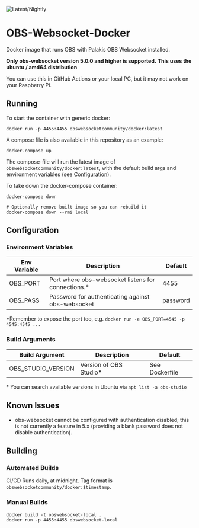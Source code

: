 ![Latest/Nightly](https://github.com/obs-websocket-community-projects/obs-websocket-docker/actions/workflows/docker-latest.yml/badge.svg)

# OBS-Websocket-Docker

Docker image that runs OBS with Palakis OBS Websocket installed.

**Only obs-websocket version 5.0.0 and higher is supported.**
**This uses the ubuntu / amd64 distribution**

You can use this in GitHub Actions or your local PC, but it may not work on your Raspberry Pi.

## Running

To start the container with generic docker:

```
docker run -p 4455:4455 obswebsocketcommunity/docker:latest
```

A compose file is also available in this repository as an example:

```
docker-compose up
```

The compose-file will run the latest image of `obswebsocketcommunity/docker:latest`, with the default build args and environment variables (see [Configuration](#Configuration)).

To take down the docker-compose container:

```
docker-compose down

# Optionally remove built image so you can rebuild it
docker-compose down --rmi local
```

## Configuration

### Environment Variables

| Env Variable | Description                                         | Default  |
| ------------ | --------------------------------------------------- | -------- |
| OBS_PORT     | Port where obs-websocket listens for connections.\* | 4455     |
| OBS_PASS     | Password for authenticating against obs-websocket   | password |

\*Remember to expose the port too, e.g. `docker run -e OBS_PORT=4545 -p 4545:4545 ...`

### Build Arguments

| Build Argument     | Description             | Default        |
| ------------------ | ----------------------- | -------------- |
| OBS_STUDIO_VERSION | Version of OBS Studio\* | See Dockerfile |

\* You can search available versions in Ubuntu via `apt list -a obs-studio`

## Known Issues

- obs-websocket cannot be configured with authentication disabled; this is not currently a feature in 5.x (providing a blank password does not disable authentication).

## Building

### Automated Builds

CI/CD Runs daily, at midnight.
Tag format is `obswebsocketcommunity/docker:$timestamp`.

### Manual Builds

```
docker build -t obswebsocket-local .
docker run -p 4455:4455 obswebsocket-local
```
